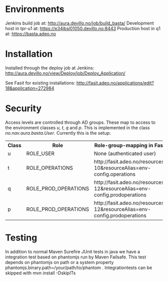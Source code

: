 # Environments

Jenkins build job at: http://aura.devillo.no/job/build_basta/
Development host in tpr-u1 at: https://e34jbsl01050.devillo.no:8443
Production host in q1 at: https://basta.adeo.no 

# Installation

Installed through the deploy job at Jenkins: http://aura.devillo.no/view/Deploy/job/Deploy_Application/

See Fasit for existing installations: http://fasit.adeo.no/applications/edit?18&application=272984

# Security

Access levels are controlled through AD groups. These map to access to the environment classes _u_, _t_, _q_ and _p_. 
This is implemented in the class _no.nav.aura.basta.User_. Currently this is the setup: 

<table>
<tr><th>Class</th><th>Role</th><th>Role-group-mapping in Fasit</th></tr>
<tr><td>u</td><td>ROLE_USER</td><td>None (authenticated user)</td></tr>
<tr><td>t</td><td>ROLE_OPERATIONS</td><td>http://fasit.adeo.no/resources?10&resourceAlias=env-config.operations</td></tr>
<tr><td>q</td><td>ROLE_PROD_OPERATIONS</td><td>http://fasit.adeo.no/resources?12&resourceAlias=env-config.prodoperations</td></tr>
<tr><td>p</td><td>ROLE_PROD_OPERATIONS</td><td>http://fasit.adeo.no/resources?12&resourceAlias=env-config.prodoperations</td></tr>
</table>

# Testing

In addition to normal Maven Surefire JUnit tests in java we have a integration test based on phantomjs run by Maven Failsafe. 
This test depends on phantomjs on path or a system property phantomjs.binary.path=/your/path/to/phantom . Integrationtests can be skipped with mvn install -DskipITs